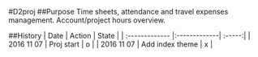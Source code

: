 #D2proj
##Purpose
Time sheets, attendance and travel expenses management.
Account/project hours overview.

##History
| Date          | Action        | State  |
| :------------- |:-------------| :-----:|
| 2016 11 07      | Proj start | o     |
| 2016 11 07      | Add index theme      |   x |
